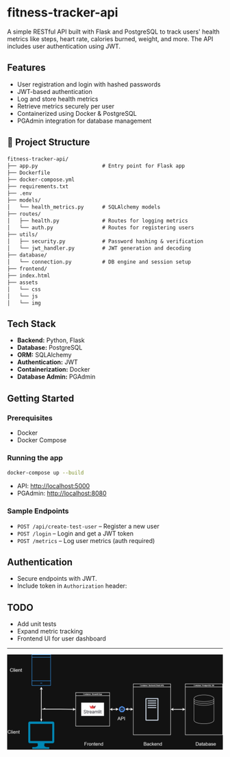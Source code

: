# fitness-tracker-api

A simple RESTful API built with Flask and PostgreSQL to track users' health metrics like steps, heart rate, calories burned, weight, and more. The API includes user authentication using JWT.

## Features

- User registration and login with hashed passwords
- JWT-based authentication
- Log and store health metrics
- Retrieve metrics securely per user
- Containerized using Docker & PostgreSQL
- PGAdmin integration for database management

## 📂 Project Structure

```
fitness-tracker-api/
├── app.py                     # Entry point for Flask app
├── Dockerfile
├── docker-compose.yml
├── requirements.txt
├── .env
├── models/
│   └── health_metrics.py      # SQLAlchemy models
├── routes/
│   ├── health.py              # Routes for logging metrics
│   └── auth.py                # Routes for registering users
├── utils/
│   ├── security.py            # Password hashing & verification
│   └── jwt_handler.py         # JWT generation and decoding
├── database/
│   └── connection.py          # DB engine and session setup
├── frontend/
├── index.html
├── assets
│   └── css
│   └── js
│   └── img

```

## Tech Stack

- **Backend:** Python, Flask
- **Database:** PostgreSQL
- **ORM:** SQLAlchemy
- **Authentication:** JWT
- **Containerization:** Docker
- **Database Admin:** PGAdmin

## Getting Started

### Prerequisites

- Docker
- Docker Compose

### Running the app

```bash
docker-compose up --build
```

- API: [http://localhost:5000](http://localhost:5000)
- PGAdmin: [http://localhost:8080](http://localhost:8080)

### Sample Endpoints

- `POST /api/create-test-user` – Register a new user
- `POST /login` – Login and get a JWT token
- `POST /metrics` – Log user metrics (auth required)

## Authentication

- Secure endpoints with JWT.
- Include token in `Authorization` header:  

## TODO

- Add unit tests
- Expand metric tracking
- Frontend UI for user dashboard

---

![arch diagram](https://github.com/Ibraheem101/fitness-tracker-api/blob/main/images/fitness%20tracker.jpg)
